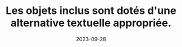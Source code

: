 ---
N: '115'
Rubrique: Images et médias
title: Les objets inclus sont dotés d'une alternative textuelle appropriée. 
detail: Les objets inclus sont dotés d'une alternative textuelle appropriée. 
abstract: 
categories: [" Images et médias"]
agrege: O4115-E026
opquast: '4 115'
indiceebook: '26'
description: "Règle n° 026"
before: "025"
weight: "026"
after: "027"
actif: '1'
layout: rules
date: 2023-09-28
tags: ["", ""]
objectif: ["", ""]
Meo: [""]
Controle: [""
]
Source: ["Opquast"]
Referentiel: [""]
Steps: ["", ""]
---